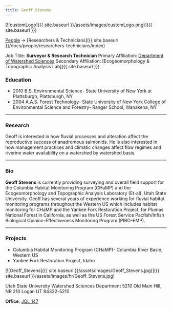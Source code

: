 ```yaml
---
title: Geoff Stevens
---
```


[![customLogo]({{ site.baseurl }}/assets/images/customLogo.png)]({{ site.baseurl }})

[People]({{site.baseurl}}/people/index) -> [Researchers & Technicians]({{ site.baseurl }}/docs/people/researchers-technicians/index)

Job Title: **Surveyor & Research Technician**
Primary Affiliation: [Department of Watershed Sciences](http://qcnr.usu.edu/wats/)
Secondary Affiliation: [Ecogeomorphology & Topographic Analysis Lab]({{ site.baseurl }})

### Education

- 2010 B.S. Environmental Science- State University of New York at Plattsburgh, Plattsburgh, NY
- 2004 A.A.S. Forest Technology- State University of New York College of Environmental Science and Forestry- Ranger School, Wanakena, NY

------

### Research

Geoff is interested in how fluvial processes and alteration affect the reproductive success of anadromous salmonids. He is also interested in how management practices and climatic changes affect flow regimes and riverine water availability on a watershed by watershed basis.

------

### Bio

**Geoff Stevens** is currently providing surveying and overall field support for the Columbia Habitat Monitoring Program (CHaMP) and the Ecogeomorphology and Topographic Analysis Laboratory (Et-al), Utah State University. Geoff has several years of experience working for fluvial habitat monitoring programs throughout the Western US which includes habitat monitoring for CHaMP and the Yankee Fork Restoration Project, for Plumas National Forest in California, as well as the US Forest Service Pacfish/Infish Biological Opinion-Effectiveness Monitoring Program (PIBO-EMP).

------

### Projects

- Columbia Habitat Monitoring Program (CHaMP)- Columbia River Basin, Western US
- Yankee Fork Restoration Project, Idaho



[![Geoff_Stevens]({{ site.baseurl }}/assets/images/Geoff_Stevens.jpg)]({{ site.baseurl }}/assets/images/hr/Geoff_Stevens.jpg)

Utah State University Watershed Sciences Department
5210 Old Main Hill, NR 210
Logan UT 84322-5210

**Office**:  [JQL 147](http://www.usu.edu/map/index.cfm?id=47)

